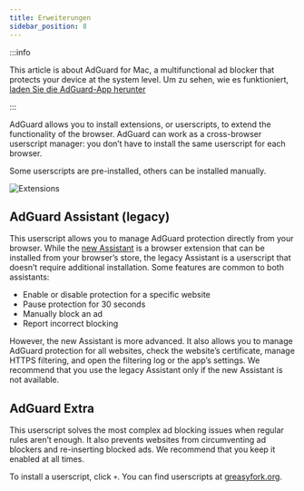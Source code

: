 ```yaml
---
title: Erweiterungen
sidebar_position: 8
---
```


:::info

This article is about AdGuard for Mac, a multifunctional ad blocker that protects your device at the system level. Um zu sehen, wie es funktioniert, [laden Sie die AdGuard-App herunter](https://agrd.io/download-kb-adblock)

:::

AdGuard allows you to install extensions, or userscripts, to extend the functionality of the browser. AdGuard can work as a cross-browser userscript manager: you don’t have to install the same userscript for each browser.

Some userscripts are pre-installed, others can be installed manually.

![Extensions](https://cdn.adtidy.org/content/kb/ad_blocker/mac/extensions.png)

## AdGuard Assistant (legacy)

This userscript allows you to manage AdGuard protection directly from your browser. While the [new Assistant](/adguard-for-mac/features/browser-assistant) is a browser extension that can be installed from your browser’s store, the legacy Assistant is a userscript that doesn’t require additional installation. Some features are common to both assistants:

- Enable or disable protection for a specific website
- Pause protection for 30 seconds
- Manually block an ad
- Report incorrect blocking

However, the new Assistant is more advanced. It also allows you to manage AdGuard protection for all websites, check the website’s certificate, manage HTTPS filtering, and open the filtering log or the app’s settings. We recommend that you use the legacy Assistant only if the new Assistant is not available.

## AdGuard Extra

This userscript solves the most complex ad blocking issues when regular rules aren’t enough. It also prevents websites from circumventing ad blockers and re-inserting blocked ads. We recommend that you keep it enabled at all times.

To install a userscript, click `+`. You can find userscripts at [greasyfork.org](https://greasyfork.org/).
